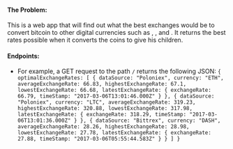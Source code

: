 #### The Problem:
This is a web app that will find out what the best exchanges would be to convert bitcoin to other digital currencies such as <Ethereum>, <Litecoin>, and <DASH>. It returns the best rates possible when it converts the coins to give his children.

#### Endpoints:

- For example, a GET request to the path `/` returns the following JSON:
`{
  optimalExchangeRates: [
    {
      dataSource: "Poloniex",
      currency: "ETH",
      averageExchangeRate: 66.83,
      highestExchangeRate: 67.1,
      lowestExchangeRate: 66.68,
      latestExchangeRate: {
        exchangeRate: 66.79,
        timeStamp: "2017-03-06T13:01:46.000Z"
      }
    },
    {
      dataSource: "Poloniex",
      currency: "LTC",
      averageExchangeRate: 319.23,
      highestExchangeRate: 320.88,
      lowestExchangeRate: 317.98,
      latestExchangeRate: {
        exchangeRate: 318.29,
        timeStamp: "2017-03-06T13:01:36.000Z"
      }
    },
    {
      dataSource: "Bittrex",
      currency: "DASH",
      averageExchangeRate: 28.26,
      highestExchangeRate: 28.98,
      lowestExchangeRate: 27.78,
      latestExchangeRate: {
        exchangeRate: 27.88,
        timeStamp: "2017-03-06T05:55:44.583Z"
      }
    }
  ]
}`
